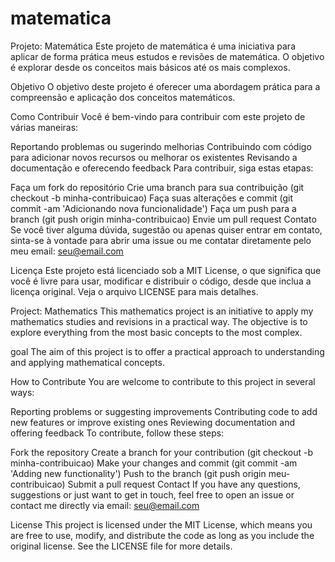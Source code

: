 # matematica
Projeto: Matemática
Este projeto de matemática é uma iniciativa para aplicar de forma prática meus estudos e revisões de matemática. O objetivo é explorar desde os conceitos mais básicos até os mais complexos.

Objetivo
O objetivo deste projeto é oferecer uma abordagem prática para a compreensão e aplicação dos conceitos matemáticos.

Como Contribuir
Você é bem-vindo para contribuir com este projeto de várias maneiras:

Reportando problemas ou sugerindo melhorias
Contribuindo com código para adicionar novos recursos ou melhorar os existentes
Revisando a documentação e oferecendo feedback
Para contribuir, siga estas etapas:

Faça um fork do repositório
Crie uma branch para sua contribuição (git checkout -b minha-contribuicao)
Faça suas alterações e commit (git commit -am 'Adicionando nova funcionalidade')
Faça um push para a branch (git push origin minha-contribuicao)
Envie um pull request
Contato
Se você tiver alguma dúvida, sugestão ou apenas quiser entrar em contato, sinta-se à vontade para abrir uma issue ou me contatar diretamente pelo meu email: seu@email.com

Licença
Este projeto está licenciado sob a MIT License, o que significa que você é livre para usar, modificar e distribuir o código, desde que inclua a licença original. Veja o arquivo LICENSE para mais detalhes.



Project: Mathematics
This mathematics project is an initiative to apply my mathematics studies and revisions in a practical way. The objective is to explore everything from the most basic concepts to the most complex.

goal
The aim of this project is to offer a practical approach to understanding and applying mathematical concepts.

How to Contribute
You are welcome to contribute to this project in several ways:

Reporting problems or suggesting improvements
Contributing code to add new features or improve existing ones
Reviewing documentation and offering feedback
To contribute, follow these steps:

Fork the repository
Create a branch for your contribution (git checkout -b minha-contribuicao)
Make your changes and commit (git commit -am 'Adding new functionality')
Push to the branch (git push origin meu-contribuicao)
Submit a pull request
Contact
If you have any questions, suggestions or just want to get in touch, feel free to open an issue or contact me directly via email: seu@email.com

License
This project is licensed under the MIT License, which means you are free to use, modify, and distribute the code as long as you include the original license. See the LICENSE file for more details.